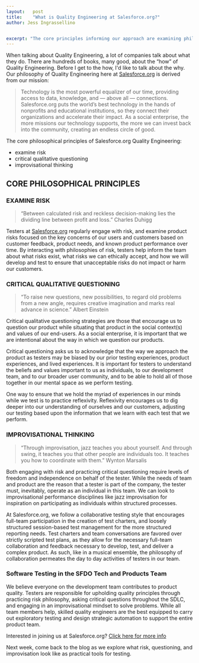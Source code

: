 ```yaml
---
layout:   post
title:    "What is Quality Engineering at Salesforce.org?"
author: Jess Ingrassellino


excerpt: "The core principles informing our approach are examining philosophies of risk, critical qualitative questioning, and improvisational thinking to find and help solve software problems."
---
```



When talking about Quality Engineering, a lot of companies talk about what they do. There are hundreds of books, many good, about the “how” of Quality Engineering. Before I get to the how, I'd like to talk about the why. Our philosophy of Quality Engineering here at [Salesforce.org](http://salesforce.org/) is derived from our mission:


> Technology is the most powerful equalizer of our time, providing access to data, knowledge, and — above all — connections. Salesforce.org puts the world’s best technology in the hands of nonprofits and educational institutions, so they connect their organizations and accelerate their impact. As a social enterprise, the more missions our technology supports, the more we can invest back into the community, creating an endless circle of good.

 
The core philosophical principles of Salesforce.org Quality Engineering: 
* examine risk
* critical qualitative questioning
* improvisational thinking 

## CORE PHILOSOPHICAL PRINCIPLES

### EXAMINE RISK

> “Between calculated risk and reckless decision-making lies the dividing line between profit and loss.” Charles Duhigg


Testers at [Salesforce.org](http://salesforce.org/) regularly engage with risk, and examine product risks focused on the key concerns of our users and customers based on customer feedback, product needs, and known product performance over time. By interacting  with philosophies of risk, testers help inform the team about what risks exist, what risks we can ethically accept, and how we will develop and test to ensure that unacceptable risks do not impact or harm our customers.

### CRITICAL QUALITATIVE QUESTIONING

> “To raise new questions, new possibilities, to regard old problems from a new angle, requires creative imagination and marks real advance in science.” Albert Einstein


Critical qualitative questioning strategies are those that encourage us to question our product while situating that product in the social context(s) and values of our end-users. As a social enterprise, it is important that we are intentional about the way in which we question our products. 

Critical questioning asks us to acknowledge that the way we approach the product as testers may be biased by our prior testing experiences, product experiences, and lived experiences. It is important for testers to understand the beliefs and values important to us as individuals, to our development team, and to our broader user community, and to be able to hold all of those together in our mental space as we perform testing.

One way to ensure that we hold the myriad of experiences in our minds while we test is to practice reflexivity. Reflexivity encourages us to dig deeper into our understanding of ourselves and our customers, adjusting our testing based upon the information that we learn with each test that we perform.

### IMPROVISATIONAL THINKING

> “Through improvisation, jazz teaches you about yourself. And through swing, it teaches you that other people are individuals too. It teaches you how to coordinate with them.” Wynton Marsalis


Both engaging with risk and practicing critical questioning require levels of freedom and independence on behalf of the tester. While the needs of team and product are the reason that a tester is part of the company, the tester must, inevitably, operate as an individual in this team. We can look to improvisational performance disciplines like jazz improvisation for inspiration on participating as individuals within structured processes. 

At Salesforce.org, we follow a collaborative testing style that encourages full-team participation in the creation of test charters, and  loosely structured session-based test management for the more structured reporting needs. Test charters and team conversations are favored over strictly scripted test plans, as they allow for the necessary full-team collaboration and feedback necessary to develop, test, and deliver a complex product. As such, like in a musical ensemble, the philosophy of collaboration permeates the day to day activities of testers in our team.


### Software Testing in the SFDO Tech and Products Team

We believe everyone on the development team contributes to product quality. Testers are responsible for upholding quality principles through practicing risk philosophy, asking critical questions throughout the SDLC, and engaging in an improvisational mindset to solve problems. While all team members help, skilled quality engineers are the best equipped to carry out exploratory testing and design strategic automation to support the entire product team.

Interested in joining us at Salesforce.org? [Click here for more info](https://salesforce.wd1.myworkdayjobs.com/External_Career_Site/0/refreshFacet/318c8bb6f553100021d223d9780d30be)

Next week, come back to the blog as we explore what risk, questioning, and improvisation look like as practical tools for testing.



